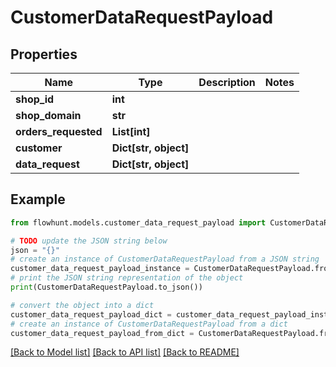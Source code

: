 # CustomerDataRequestPayload


## Properties

Name | Type | Description | Notes
------------ | ------------- | ------------- | -------------
**shop_id** | **int** |  | 
**shop_domain** | **str** |  | 
**orders_requested** | **List[int]** |  | 
**customer** | **Dict[str, object]** |  | 
**data_request** | **Dict[str, object]** |  | 

## Example

```python
from flowhunt.models.customer_data_request_payload import CustomerDataRequestPayload

# TODO update the JSON string below
json = "{}"
# create an instance of CustomerDataRequestPayload from a JSON string
customer_data_request_payload_instance = CustomerDataRequestPayload.from_json(json)
# print the JSON string representation of the object
print(CustomerDataRequestPayload.to_json())

# convert the object into a dict
customer_data_request_payload_dict = customer_data_request_payload_instance.to_dict()
# create an instance of CustomerDataRequestPayload from a dict
customer_data_request_payload_from_dict = CustomerDataRequestPayload.from_dict(customer_data_request_payload_dict)
```
[[Back to Model list]](../README.md#documentation-for-models) [[Back to API list]](../README.md#documentation-for-api-endpoints) [[Back to README]](../README.md)


